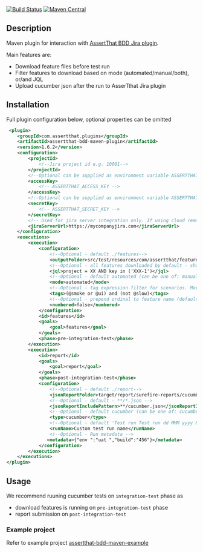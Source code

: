 [![Build Status](https://travis-ci.org/assertthat/assertthat-bdd-maven-plugin.svg?branch=master)](https://travis-ci.org/assertthat/assertthat-bdd-maven-plugin)
[![Maven Central](https://maven-badges.herokuapp.com/maven-central/com.assertthat.plugins/assertthat-bdd-maven-plugin/badge.svg)](https://maven-badges.herokuapp.com/maven-central/com.assertthat.plugins/assertthat-bdd-maven-plugin)

## Description

Maven plugin for interaction with [AssertThat BDD Jira plugin](https://marketplace.atlassian.com/apps/1219033/assertthat-bdd-test-management-in-jira?hosting=cloud&tab=overview).

Main features are:

- Download feature files before test run
- Filter features to download based on mode (automated/manual/both), or/and JQL
- Upload cucumber json after the run to AsserTthat Jira plugin

## Installation

Full plugin configuration below, optional properties can be omitted

```xml
 <plugin>
    <groupId>com.assertthat.plugins</groupId>
    <artifactId>assertthat-bdd-maven-plugin</artifactId>
    <version>1.6.2</version>
    <configuration>
        <projectId>
            <!--Jira project id e.g. 10001-->
        </projectId>
        <!--Optional can be supplied as environment variable ASSERTTHAT_ACCESS_KEY -->
        <accessKey>
            <!-- ASSERTTHAT_ACCESS_KEY -->
        </accessKey>
        <!--Optional can be supplied as environment variable ASSERTTHAT_SECRET_KEY -->
        <secretKey>
            <!-- ASSERTTHAT_SECRET_KEY -->
        </secretKey>
        <!-- Used for jira server integration only. If using cloud remove this option-->
        <jiraServerUrl>https://mycompanyjira.com</jiraServerUrl>
    </configuration>
    <executions>
        <execution>
            <configuration>
                <!--Optional - default ./features-->
                <outputFolder>src/test/resources/com/assertthat/features</outputFolder>
                <!--Optional - all features downloaded by default - should be a valid JQL-->
                <jql>project = XX AND key in ('XXX-1')</jql>
                <!--Optional - default automated (can be one of: manual/automated/both)-->
                <mode>automated</mode>
                <!--Optional - tag expression filter for scenarios. More on tag expressions https://cucumber.io/docs/cucumber/api/#tag-expressions-->
                <tags>(@smoke or @ui) and (not @slow)</tags>
                <!--Optional - prepend ordinal to feature name (default is true)-->                
                <numbered>false</numbered>
            </configuration>
            <id>features</id>
            <goals>
                <goal>features</goal>
            </goals>
            <phase>pre-integration-test</phase>
        </execution>
        <execution>
            <id>report</id>
            <goals>
                <goal>report</goal>
            </goals>
            <phase>post-integration-test</phase>
            <configuration>
                <!--Optional - default ./report-->
                <jsonReportFolder>target/report/surefire-reports/cucumber/</jsonReportFolder>
                <!--Optional - default - **/*.json -->
                <jsonReportIncludePattern>**/cucumber.json</jsonReportIncludePattern>
                <!--Optional - default cucumber (can be one of: cucumber/karate)-->
                <type>cucumber</type>
                <!--Optional - default 'Test run Test run dd MMM yyyy HH:mm:ss'-->
                <runName>Custom test run name</runName>
                <!--Optional - Run metadata -->
               <metadata>{"env ":"uat ","build":"456"}</metadata>
            </configuration>
        </execution>
    </executions>
</plugin>
```

## Usage
We recommend ruuning cucumber tests on `integration-test` phase as 

- download features is running on `pre-integration-test` phase 
-  report submission on `post-integration-test`

### Example project 

Refer to example project [assertthat-bdd-maven-example](https://github.com/assertthat/assertthat-bdd-maven-example)

